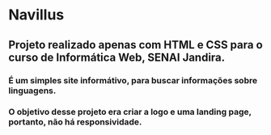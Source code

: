 # Navillus

## Projeto realizado apenas com HTML e CSS para o curso de Informática Web, SENAI Jandira.

### É um simples site informátivo, para buscar informações sobre linguagens.
### O objetivo desse projeto era criar a logo e uma landing page, portanto, não há responsividade.
